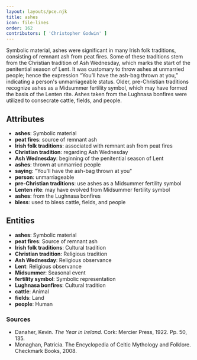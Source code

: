 ```yaml
---
layout: layouts/pce.njk
title: ashes
icon: file-lines
order: 162
contributors: [ 'Christopher Godwin' ]
---
```

Symbolic material, ashes were significant in many Irish folk traditions, consisting of remnant ash from peat fires. Some of these traditions stem from the Christian tradition of Ash Wednesday, which marks the start of the penitential season of Lent. It was customary to throw ashes at unmarried people; hence the expression “You’ll have the ash-bag thrown at you,” indicating a person's unmarriageable status. Older, pre-Christian traditions recognize ashes as a Midsummer fertility symbol, which may have formed the basis of the Lenten rite. Ashes taken from the Lughnasa bonfires were utilized to consecrate cattle, fields, and people.

## Attributes

- **ashes**: Symbolic material
- **peat fires**: source of remnant ash
- **Irish folk traditions**: associated with remnant ash from peat fires
- **Christian tradition**: regarding Ash Wednesday
- **Ash Wednesday**: beginning of the penitential season of Lent
- **ashes**: thrown at unmarried people
- **saying**: "You'll have the ash-bag thrown at you"
- **person**: unmarriageable
- **pre-Christian traditions**: use ashes as a Midsummer fertility symbol
- **Lenten rite**: may have evolved from Midsummer fertility symbol
- **ashes**: from the Lughnasa bonfires
- **bless**: used to bless cattle, fields, and people

## Entities

- **ashes**: Symbolic material
- **peat fires**: Source of remnant ash
- **Irish folk traditions**: Cultural tradition
- **Christian tradition**: Religious tradition
- **Ash Wednesday**: Religious observance
- **Lent**: Religious observance
- **Midsummer**: Seasonal event
- **fertility symbol**: Symbolic representation
- **Lughnasa bonfires**: Cultural tradition
- **cattle**: Animal
- **fields**: Land
- **people**: Human

### Sources

- Danaher, Kevin. *The Year in Ireland.* Cork: Mercier Press, 1922. Pp. 50, 135.
- Monaghan, Patricia. The Encyclopedia of Celtic Mythology and Folklore. Checkmark Books, 2008.

